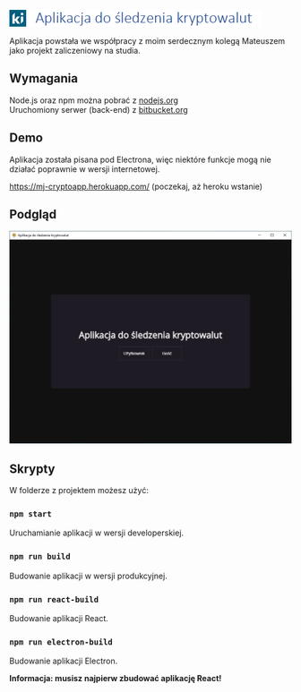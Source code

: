 ![LOGO](./docs/logo.png)

Aplikacja powstała we współpracy z moim serdecznym kolegą Mateuszem jako projekt zaliczeniowy na studia.

## Wymagania
Node.js oraz npm można pobrać z [nodejs.org](https://nodejs.org)<br />
Uruchomiony serwer (back-end) z [bitbucket.org](https://bitbucket.org/Mateusze/crypto-service/src/master/)

## Demo
Aplikacja została pisana pod Electrona, więc niektóre funkcje mogą nie działać poprawnie w wersji internetowej.

https://mj-cryptoapp.herokuapp.com/ (poczekaj, aż heroku wstanie)

## Podgląd
![PREVIEW](./docs/preview.gif)

## Skrypty

W folderze z projektem możesz użyć:

### `npm start`

Uruchamianie aplikacji w wersji developerskiej.<br />

### `npm run build`

Budowanie aplikacji w wersji produkcyjnej.<br />

### `npm run react-build`

Budowanie aplikacji React.<br />

### `npm run electron-build`

Budowanie aplikacji Electron.<br />

**Informacja: musisz najpierw zbudować aplikację React!**

